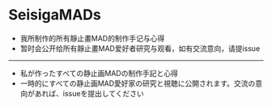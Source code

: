 # SeisigaMADs
- 我所制作的所有靜止畫MAD的制作手记与心得
- 暂时会公开给所有靜止畫MAD爱好者研究与观看，如有交流意向，请提issue

---

- 私が作ったすべての静止画MADの制作手記と心得
- 一時的にすべての静止画MAD愛好家の研究と視聴に公開されます。交流の意向があれば、issueを提出してください
